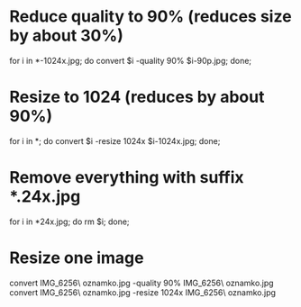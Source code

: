 # Reduce quality to 90% (reduces size by about 30%)
for i in *-1024x.jpg; do convert $i -quality 90% $i-90p.jpg; done;

# Resize to 1024 (reduces by about 90%)
 for i in *; do convert $i -resize 1024x $i-1024x.jpg; done;

# Remove everything with suffix *.24x.jpg
for i in *24x.jpg; do rm $i; done;

# Resize one image
convert IMG_6256\ oznamko.jpg -quality 90% IMG_6256\ oznamko.jpg 
convert IMG_6256\ oznamko.jpg -resize 1024x IMG_6256\ oznamko.jpg

